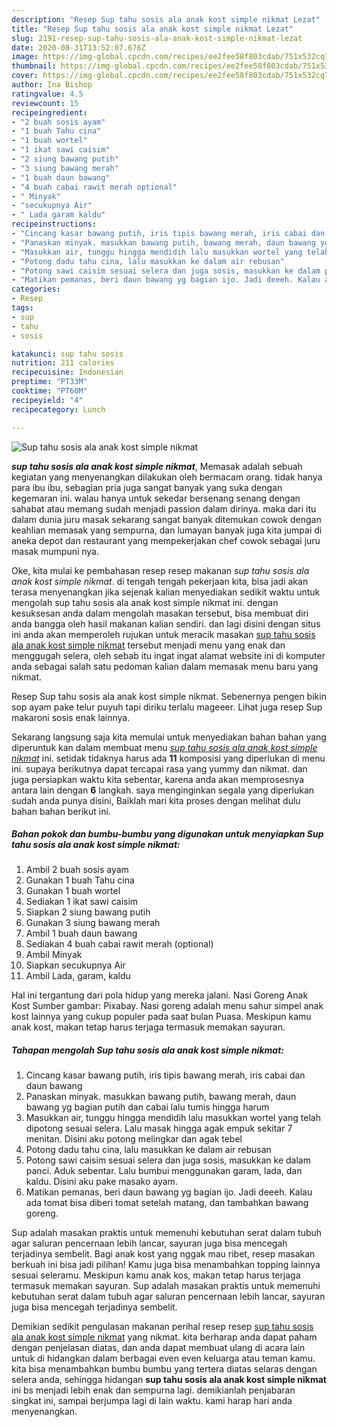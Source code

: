```yaml
---
description: "Resep Sup tahu sosis ala anak kost simple nikmat Lezat"
title: "Resep Sup tahu sosis ala anak kost simple nikmat Lezat"
slug: 2191-resep-sup-tahu-sosis-ala-anak-kost-simple-nikmat-lezat
date: 2020-08-31T13:52:07.676Z
image: https://img-global.cpcdn.com/recipes/ee2fee58f803cdab/751x532cq70/sup-tahu-sosis-ala-anak-kost-simple-nikmat-foto-resep-utama.jpg
thumbnail: https://img-global.cpcdn.com/recipes/ee2fee58f803cdab/751x532cq70/sup-tahu-sosis-ala-anak-kost-simple-nikmat-foto-resep-utama.jpg
cover: https://img-global.cpcdn.com/recipes/ee2fee58f803cdab/751x532cq70/sup-tahu-sosis-ala-anak-kost-simple-nikmat-foto-resep-utama.jpg
author: Ina Bishop
ratingvalue: 4.5
reviewcount: 15
recipeingredient:
- "2 buah sosis ayam"
- "1 buah Tahu cina"
- "1 buah wortel"
- "1 ikat sawi caisim"
- "2 siung bawang putih"
- "3 siung bawang merah"
- "1 buah daun bawang"
- "4 buah cabai rawit merah optional"
- " Minyak"
- "secukupnya Air"
- " Lada garam kaldu"
recipeinstructions:
- "Cincang kasar bawang putih, iris tipis bawang merah, iris cabai dan daun bawang"
- "Panaskan minyak. masukkan bawang putih, bawang merah, daun bawang yg bagian putih dan cabai lalu tumis hingga harum"
- "Masukkan air, tunggu hingga mendidih lalu masukkan wortel yang telah dipotong sesuai selera. Lalu masak hingga agak empuk sekitar 7 menitan. Disini aku potong melingkar dan agak tebel"
- "Potong dadu tahu cina, lalu masukkan ke dalam air rebusan"
- "Potong sawi caisim sesuai selera dan juga sosis, masukkan ke dalam panci. Aduk sebentar. Lalu bumbui menggunakan garam, lada, dan kaldu. Disini aku pake masako ayam."
- "Matikan pemanas, beri daun bawang yg bagian ijo. Jadi deeeh. Kalau ada tomat bisa diberi tomat setelah matang, dan tambahkan bawang goreng."
categories:
- Resep
tags:
- sup
- tahu
- sosis

katakunci: sup tahu sosis 
nutrition: 211 calories
recipecuisine: Indonesian
preptime: "PT33M"
cooktime: "PT60M"
recipeyield: "4"
recipecategory: Lunch

---
```



![Sup tahu sosis ala anak kost simple nikmat](https://img-global.cpcdn.com/recipes/ee2fee58f803cdab/751x532cq70/sup-tahu-sosis-ala-anak-kost-simple-nikmat-foto-resep-utama.jpg)

<b><i>sup tahu sosis ala anak kost simple nikmat</i></b>, Memasak adalah sebuah kegiatan yang menyenangkan dilakukan oleh bermacam orang. tidak hanya para ibu ibu, sebagian pria juga sangat banyak yang suka dengan kegemaran ini. walau hanya untuk sekedar bersenang senang dengan sahabat atau memang sudah menjadi passion dalam dirinya. maka dari itu dalam dunia juru masak sekarang sangat banyak ditemukan cowok dengan keahlian memasak yang sempurna, dan lumayan banyak juga kita jumpai di aneka depot dan restaurant yang mempekerjakan chef cowok sebagai juru masak mumpuni nya.

Oke, kita mulai ke pembahasan resep resep makanan <i>sup tahu sosis ala anak kost simple nikmat</i>. di tengah tengah pekerjaan kita, bisa jadi akan terasa menyenangkan jika sejenak kalian menyediakan sedikit waktu untuk mengolah sup tahu sosis ala anak kost simple nikmat ini. dengan kesuksesan anda dalam mengolah masakan tersebut, bisa membuat diri anda bangga oleh hasil makanan kalian sendiri. dan lagi disini dengan situs ini anda akan memperoleh rujukan untuk meracik masakan <u>sup tahu sosis ala anak kost simple nikmat</u> tersebut menjadi menu yang enak dan menggugah selera, oleh sebab itu ingat ingat alamat website ini di komputer anda sebagai salah satu pedoman kalian dalam memasak menu baru yang nikmat.

Resep Sup tahu sosis ala anak kost simple nikmat. Sebenernya pengen bikin sop ayam pake telur puyuh tapi diriku terlalu mageeer. Lihat juga resep Sup makaroni sosis enak lainnya.


Sekarang langsung saja kita memulai untuk menyediakan bahan bahan yang diperuntuk kan dalam membuat menu <u><i>sup tahu sosis ala anak kost simple nikmat</i></u> ini. setidak tidaknya harus ada <b>11</b> komposisi yang diperlukan di menu ini. supaya berikutnya dapat tercapai rasa yang yummy dan nikmat. dan juga persiapkan waktu kita sebentar, karena anda akan memprosesnya antara lain dengan <b>6</b> langkah. saya menginginkan segala yang diperlukan sudah anda punya disini, Baiklah mari kita proses dengan melihat dulu bahan bahan berikut ini.

<!--inarticleads1-->

##### Bahan pokok dan bumbu-bumbu yang digunakan untuk menyiapkan Sup tahu sosis ala anak kost simple nikmat:

1. Ambil 2 buah sosis ayam
1. Gunakan 1 buah Tahu cina
1. Gunakan 1 buah wortel
1. Sediakan 1 ikat sawi caisim
1. Siapkan 2 siung bawang putih
1. Gunakan 3 siung bawang merah
1. Ambil 1 buah daun bawang
1. Sediakan 4 buah cabai rawit merah (optional)
1. Ambil  Minyak
1. Siapkan secukupnya Air
1. Ambil  Lada, garam, kaldu


Hal ini tergantung dari pola hidup yang mereka jalani. Nasi Goreng Anak Kost Sumber gambar: Pixabay. Nasi goreng adalah menu sahur simpel anak kost lainnya yang cukup populer pada saat bulan Puasa. Meskipun kamu anak kost, makan tetap harus terjaga termasuk memakan sayuran. 

<!--inarticleads2-->

##### Tahapan mengolah Sup tahu sosis ala anak kost simple nikmat:

1. Cincang kasar bawang putih, iris tipis bawang merah, iris cabai dan daun bawang
1. Panaskan minyak. masukkan bawang putih, bawang merah, daun bawang yg bagian putih dan cabai lalu tumis hingga harum
1. Masukkan air, tunggu hingga mendidih lalu masukkan wortel yang telah dipotong sesuai selera. Lalu masak hingga agak empuk sekitar 7 menitan. Disini aku potong melingkar dan agak tebel
1. Potong dadu tahu cina, lalu masukkan ke dalam air rebusan
1. Potong sawi caisim sesuai selera dan juga sosis, masukkan ke dalam panci. Aduk sebentar. Lalu bumbui menggunakan garam, lada, dan kaldu. Disini aku pake masako ayam.
1. Matikan pemanas, beri daun bawang yg bagian ijo. Jadi deeeh. Kalau ada tomat bisa diberi tomat setelah matang, dan tambahkan bawang goreng.


Sup adalah masakan praktis untuk memenuhi kebutuhan serat dalam tubuh agar saluran pencernaan lebih lancar, sayuran juga bisa mencegah terjadinya sembelit. Bagi anak kost yang nggak mau ribet, resep masakan berkuah ini bisa jadi pilihan! Kamu juga bisa menambahkan topping lainnya sesuai seleramu. Meskipun kamu anak kos, makan tetap harus terjaga termasuk memakan sayuran. Sup adalah masakan praktis untuk memenuhi kebutuhan serat dalam tubuh agar saluran pencernaan lebih lancar, sayuran juga bisa mencegah terjadinya sembelit. 

Demikian sedikit pengulasan makanan perihal resep resep <u>sup tahu sosis ala anak kost simple nikmat</u> yang nikmat. kita berharap anda dapat paham dengan penjelasan diatas, dan anda dapat membuat ulang di acara lain untuk di hidangkan dalam berbagai even even keluarga atau teman kamu. kita bisa menambahkan bumbu bumbu yang tertera diatas selaras dengan selera anda, sehingga hidangan <b>sup tahu sosis ala anak kost simple nikmat</b> ini bs menjadi lebih enak dan sempurna lagi. demikianlah penjabaran singkat ini, sampai berjumpa lagi di lain waktu. kami harap hari anda menyenangkan.
